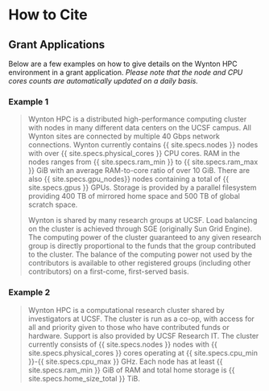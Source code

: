 # How to Cite

## Grant Applications

Below are a few examples on how to give details on the Wynton HPC environment in a grant application.  _Please note that the node and CPU cores counts are automatically updated on a daily basis._

### Example 1

> Wynton HPC is a distributed high-performance computing cluster with nodes
> in many different data centers on the UCSF campus.  All Wynton sites are
> connected by multiple 40 Gbps network connections.  Wynton currently
> contains {{ site.specs.nodes }} nodes with over
> {{ site.specs.physical_cores }} CPU cores.
> RAM in the nodes ranges from {{ site.specs.ram_min }} to
> {{ site.specs.ram_max }} GiB with an average RAM-to-core ratio of over 10 GiB.
> There are also {{ site.specs.gpu_nodes}} nodes containing a total of
> {{ site.specs.gpus }} GPUs.
> Storage is provided by a parallel filesystem providing 400 TB of mirrored
> home space and 500 TB of global scratch space.
> 
> Wynton is shared by many research groups at UCSF.  Load balancing on the
> cluster is achieved through SGE (originally Sun Grid Engine). The
> computing power of the cluster guaranteed to any given research group is
> directly proportional to the funds that the group contributed to the
> cluster. The balance of the computing power not used by the contributors
> is available to other registered groups (including other contributors) on
> a first-come, first-served basis.


### Example 2

> Wynton HPC is a computational research cluster shared by investigators at 
> UCSF.  The cluster is run as a co-op, with access for all and priority 
> given to those who have contributed funds or hardware.  Support is 
> also provided by UCSF Research IT.  The cluster currently consists of
> {{ site.specs.nodes }} nodes with {{ site.specs.physical_cores }} cores
> operating at {{ site.specs.cpu_min }}-{{ site.specs.cpu_max }} GHz.
> Each node has at least {{ site.specs.ram_min }} GiB of RAM and
> total home storage is {{ site.specs.home_size_total }} TiB.
